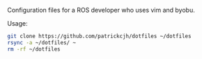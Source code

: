 Configuration files for a ROS developer who uses vim and byobu.

Usage:

```bash
git clone https://github.com/patrickcjh/dotfiles ~/dotfiles
rsync -a ~/dotfiles/ ~
rm -rf ~/dotfiles
```

